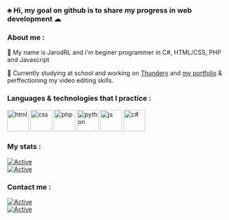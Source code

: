 ### ♣ Hi, my goal on github is to share my progress in web development ☁  

### About me :  
💨 My name is JarodRL and i'm beginer programmer in C#, HTML/CSS, PHP and Javascript
  
📌 Currently studying at school and working on <a href="https://github.com/ThunderyInc/">Thundery</a> and <a href="https://github.com/JarodRL/jarodrl.github.io">my portfolio</a> & perffectioning my video editing skills.  
  
### Languages & technologies that I practice :  
<p align="left">
<img src="https://github.com/jessestuart/js-devicon/blob/master/icons/html5/html5-original.svg" alt="html" width="50" height="50"/>
<img src="https://github.com/jessestuart/js-devicon/blob/master/icons/css3/css3-original.svg" alt="css" width="50" height="50"/>
<img src="https://github.com/jessestuart/js-devicon/blob/master/icons/php/php-original.svg" alt="php" width="50" height="50"/>
<img src="https://github.com/jessestuart/js-devicon/blob/master/icons/python/python-original.svg" alt="python" width="50" height="50"/>
<img src="https://github.com/jessestuart/js-devicon/blob/master/icons/javascript/javascript-original.svg" alt="js" width="50" height="50"/> 
<img src="https://github.com/jessestuart/js-devicon/blob/master/icons/csharp/csharp-original.svg" alt="c#" width="50" height="50"/> 
</p>

### My stats :
[![Active](https://github-readme-stats.vercel.app/api?username=jarodrl&show_icons=true&theme=dark&count_private=true&hide=prs,issues)](https://www.github.com/JarodRL)  
[![Active](https://komarev.com/ghpvc/?username=jarodrl&color=FAC151)](https://www.github.com/JarodRL)  
  
  
### Contact me :
[![Active](https://img.shields.io/badge/Instagram-Click-pink?style=flat-square&logo=instagram)](https://www.instagram.com/jarod.mh)  
[![Active](https://img.shields.io/badge/Twitter-Click-cyan?style=flat-square&logo=twitter)](https://twitter.com/jarod.mahe)
